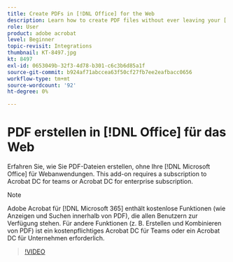 ```yaml
---
title: Create PDFs in [!DNL Office] for the Web
description: Learn how to create PDF files without ever leaving your [!DNL Microsoft Office] for web apps
role: User
product: adobe acrobat
level: Beginner
topic-revisit: Integrations
thumbnail: KT-8497.jpg
kt: 8497
exl-id: 0653049b-32f3-4d78-b301-c6c3b6d85a1f
source-git-commit: b924af71abccea63f50cf27fb7ee2eafbacc0656
workflow-type: tm+mt
source-wordcount: '92'
ht-degree: 0%

---
```


# PDF erstellen in [!DNL Office] für das Web

Erfahren Sie, wie Sie PDF-Dateien erstellen, ohne Ihre [!DNL Microsoft Office] für Webanwendungen. This add-on requires a subscription to Acrobat DC for teams or Acrobat DC for enterprise subscription.

>[!NOTE]
>
>Adobe Acrobat für [!DNL Microsoft 365] enthält kostenlose Funktionen (wie Anzeigen und Suchen innerhalb von PDF), die allen Benutzern zur Verfügung stehen. Für andere Funktionen (z. B. Erstellen und Kombinieren von PDF) ist ein kostenpflichtiges Acrobat DC für Teams oder ein Acrobat DC für Unternehmen erforderlich.

>[!VIDEO](https://video.tv.adobe.com/v/337482?hidetitle=true)
